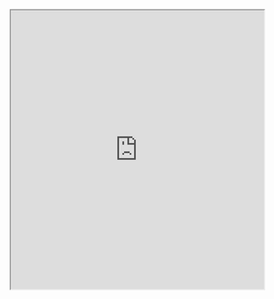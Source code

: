 <html>
 <body>
<div style="display: flex; justify-content: center; ">
    <iframe src="https://elviskemoi.github.io/Jokes/" frameborder="1" width="90%" height="500"  ></iframe>
    </div>
 </body>
 </html>
